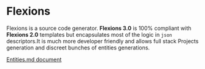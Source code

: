 # Flexions

Flexions is a source code generator. **Flexions 3.0** is 100% compliant with **Flexions 2.0** templates but encapsulates most of the logic in `json` descriptors.It is much more developer friendly and allows full stack Projects generation and discreet bunches of entities generations. 

[Entities.md document](Entities.md)
